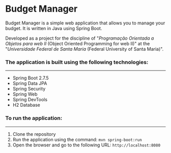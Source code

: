 # Budget Manager

Budget Manager is a simple web application that allows you to manage your budget. It is written in Java using Spring Boot.

Developed as a project for the discipline of "*Programação Orientada a Objetos para web II* (Object Oriented Programming for web II)" at the "*Universidade Federal de Santa Maria* (Federal University of Santa Maria)".

### The application is built using the following technologies:
---
- Spring Boot 2.7.5
- Spring Data JPA
- Spring Security
- Spring Web
- Spring DevTools
- H2 Database

### To run the application:
---
1. Clone the repository
2. Run the application using the command: `mvn spring-boot:run`
3. Open the browser and go to the following URL: `http://localhost:8080`
